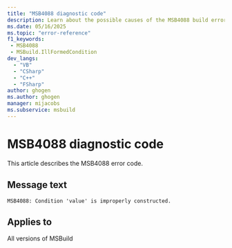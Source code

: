 ```yaml
---
title: "MSB4088 diagnostic code"
description: Learn about the possible causes of the MSB4088 build error, and get troubleshooting tips.
ms.date: 05/16/2025
ms.topic: "error-reference"
f1_keywords:
 - MSB4088
 - MSBuild.IllFormedCondition
dev_langs:
  - "VB"
  - "CSharp"
  - "C++"
  - "FSharp"
author: ghogen
ms.author: ghogen
manager: mijacobs
ms.subservice: msbuild
---
```


# MSB4088 diagnostic code

<!-- :::ErrorDefinitionDescription::: -->
<!-- :::editable-content name="introDescription"::: -->
This article describes the MSB4088 error code.
<!-- :::editable-content-end::: -->

## Message text

<!-- :::editable-content name="messageText"::: -->
`MSB4088: Condition 'value' is improperly constructed.`
<!-- :::editable-content-end::: -->
<!-- MSB4088: Condition "{0}" is improperly constructed. -->

<!-- :::editable-content name="postOutputDescription"::: -->
<!--
{StrBegin="MSB4088: "}
-->
<!-- :::editable-content-end::: -->
<!-- :::ErrorDefinitionDescription-end::: -->

## Applies to

All versions of MSBuild
